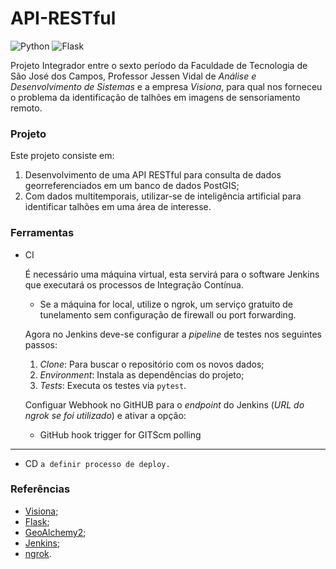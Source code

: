 # API-RESTful

![Python](https://img.shields.io/badge/python-3.8-green)
![Flask](https://img.shields.io/badge/flask-latest-green)

Projeto Integrador entre o sexto período da Faculdade de Tecnologia de São José dos Campos, Professor Jessen Vidal de *Análise e Desenvolvimento de Sistemas* e a empresa *Visiona*, para qual nos forneceu o problema da identificação de talhões em imagens de sensoriamento remoto.

### Projeto

Este projeto consiste em:
1. Desenvolvimento de uma API RESTful para consulta de dados georreferenciados em um banco de dados PostGIS;
2. Com dados multitemporais, utilizar-se de inteligência artificial para identificar talhões em uma área de interesse.


### Ferramentas

- CI

    É necessário uma máquina virtual, esta servirá para o software Jenkins que executará os processos de Integração Contínua.

    * Se a máquina for local, utilize o ngrok, um serviço gratuito de tunelamento sem configuração de firewall ou port forwarding.

    Agora no Jenkins deve-se configurar a *pipeline* de testes nos seguintes passos:

    1. *Clone*: Para buscar o repositório com os novos dados;
    2. *Environment*: Instala as dependências do projeto;
    3. *Tests*: Executa os testes via `pytest`.

    Configuar Webhook no GitHUB para o *endpoint* do Jenkins (*URL do ngrok se foi utilizado*) e ativar a opção:
    * GitHub hook trigger for GITScm polling

---

- CD
`a definir processo de deploy.`


### Referências
 - [Visiona](http://www.visionaespacial.com.br/);
 - [Flask](https://palletsprojects.com/p/flask/);
 - [GeoAlchemy2](https://geoalchemy-2.readthedocs.io/en/latest/);
 - [Jenkins](https://jenkins.io/);
 - [ngrok](https://ngrok.com/).


